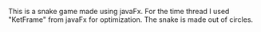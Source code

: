 This is a snake game made using javaFx. For the time thread I used "KetFrame" from javaFx for optimization. The snake is made out of circles.
